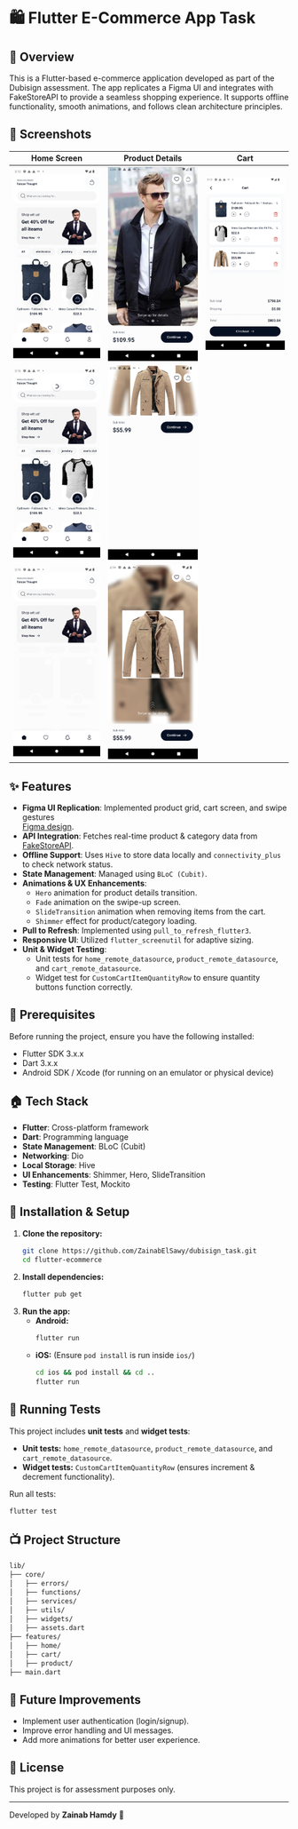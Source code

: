 # 🛍️ Flutter E-Commerce App Task

## 📌 Overview
This is a Flutter-based e-commerce application developed as part of the Dubisign assessment. The app replicates a Figma UI and integrates with FakeStoreAPI to provide a seamless shopping experience. It supports offline functionality, smooth animations, and follows clean architecture principles.

## 📸 Screenshots  
| Home Screen  | Product Details | Cart |
|--------------|-----------------|------|
| ![Home](assets/screenshots/home.png)         | ![Details](assets/screenshots/more_details.png)    | ![Cart](assets/screenshots/cart.png) |
| ![Home](assets/screenshots/home_refresh.png) | ![Details](assets/screenshots/minimal_details.png) |                                      |
| ![Home](assets/screenshots/home_loading.png) | ![Details](assets/screenshots/details.png)         |                                      |

## ✨ Features
- **Figma UI Replication**: Implemented product grid, cart screen, and swipe gestures  
  [Figma design](https://www.figma.com/design/3OmE2oijKrshGrVkivPp3L/E-commerce-Clothing-App-(Community)?node-id=1-22&t=pTwZZDWrqBcwTZFA-1).
- **API Integration**: Fetches real-time product & category data from [FakeStoreAPI](https://fakestoreapi.com/).
- **Offline Support**: Uses `Hive` to store data locally and `connectivity_plus` to check network status.
- **State Management**: Managed using `BLoC (Cubit)`.
- **Animations & UX Enhancements**:
  - `Hero` animation for product details transition.
  - `Fade` animation on the swipe-up screen.
  - `SlideTransition` animation when removing items from the cart.
  - `Shimmer` effect for product/category loading.
- **Pull to Refresh**: Implemented using `pull_to_refresh_flutter3`.
- **Responsive UI**: Utilized `flutter_screenutil` for adaptive sizing.
- **Unit & Widget Testing**:
  - Unit tests for `home_remote_datasource`, `product_remote_datasource`, and `cart_remote_datasource`.
  - Widget test for `CustomCartItemQuantityRow` to ensure quantity buttons function correctly.

## 📌 Prerequisites  
Before running the project, ensure you have the following installed:
- Flutter SDK 3.x.x  
- Dart 3.x.x  
- Android SDK / Xcode (for running on an emulator or physical device)  

## 🏠 Tech Stack
- **Flutter**: Cross-platform framework
- **Dart**: Programming language
- **State Management**: BLoC (Cubit)
- **Networking**: Dio
- **Local Storage**: Hive
- **UI Enhancements**: Shimmer, Hero, SlideTransition
- **Testing**: Flutter Test, Mockito

## 🚀 Installation & Setup  
1. **Clone the repository:**  
   ```sh
   git clone https://github.com/ZainabElSawy/dubisign_task.git
   cd flutter-ecommerce
   ```
2. **Install dependencies:**  
   ```sh
   flutter pub get
   ```
3. **Run the app:**  
   - **Android:**  
     ```sh
     flutter run
     ```
   - **iOS:** (Ensure `pod install` is run inside `ios/`)  
     ```sh
     cd ios && pod install && cd ..
     flutter run
     ```

## 🧪 Running Tests  
This project includes **unit tests** and **widget tests**:  
- **Unit tests:** `home_remote_datasource`, `product_remote_datasource`, and `cart_remote_datasource`.  
- **Widget tests:** `CustomCartItemQuantityRow` (ensures increment & decrement functionality).  

Run all tests:  
```sh
flutter test
```

## 📺 Project Structure
```
lib/
├── core/
│   ├── errors/
│   ├── functions/
│   ├── services/
│   ├── utils/
│   ├── widgets/
│   ├── assets.dart
├── features/
│   ├── home/
│   ├── cart/
│   ├── product/
├── main.dart
```

## 🔮 Future Improvements  
- Implement user authentication (login/signup).  
- Improve error handling and UI messages.  
- Add more animations for better user experience.  

## 📝 License  
This project is for assessment purposes only.

---

Developed by **Zainab Hamdy** 🚀

